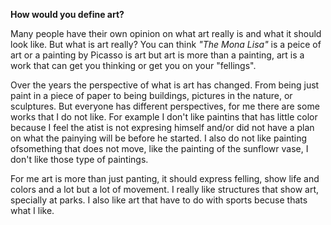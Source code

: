    **How would you define art?**

Many people have their own opinion on what art really is and what it should look like. But what is art really? You can think *"The Mona Lisa"* is a peice of art or a painting by Picasso is art but art is more than a painting, art is a work that can get you thinking or get you on your "fellings". 
   
   Over the years the perspective of what is art has changed. From being just paint in a piece of paper to being buildings, pictures in the nature, or sculptures. But everyone has different perspectives, for me there are some works that I do not like. For example I don't like paintins that has little color because I feel the atist is not expresing himself and/or did not have a plan on what the painying will be before he started. I also do not like painting ofsomething that does not move, like the painting of the sunflowr vase, I don't like those type of paintings.
    
   For me art is more than just panting, it should express felling, show life and colors and a lot but a lot of movement. I really like structures that show art, specially at parks. I also like art that have to do with sports becuse thats what I like.  
